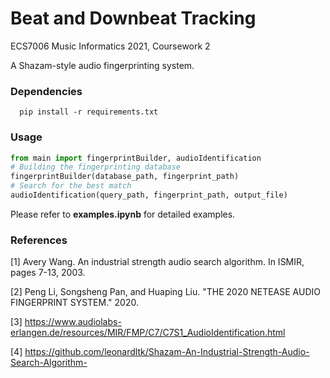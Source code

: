 # Beat and Downbeat Tracking
ECS7006 Music Informatics 2021, Coursework 2

A Shazam-style audio fingerprinting system.

### Dependencies
```
  pip install -r requirements.txt
```

### Usage

``` python
from main import fingerprintBuilder, audioIdentification
# Building the fingerprinting database
fingerprintBuilder(database_path, fingerprint_path)
# Search for the best match
audioIdentification(query_path, fingerprint_path, output_file)

```

Please refer to __examples.ipynb__ for detailed examples.

### References
[1] Avery Wang. An industrial strength audio search algorithm. In ISMIR, pages 7-13, 2003.

[2] Peng Li, Songsheng Pan, and Huaping Liu. "THE 2020 NETEASE AUDIO FINGERPRINT SYSTEM." 2020.

[3] https://www.audiolabs-erlangen.de/resources/MIR/FMP/C7/C7S1_AudioIdentification.html

[4] https://github.com/leonardltk/Shazam-An-Industrial-Strength-Audio-Search-Algorithm-